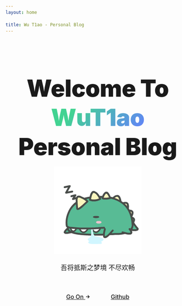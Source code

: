 ```yaml
---
layout: home

title: Wu T1ao - Personal Blog
---
```


<script setup lang="ts">
</script>

<section id="hero">
  <h1 class="tagline">
    Welcome To
    <span class="accent">WuT1ao</span>
    <br/> Personal Blog
  </h1>
  <p class="logo">
    <img src="/images/blog.gif" alt="" srcset="">
  </p>
  <p class="description">
    吾将抵斯之梦境 不尽欢畅
  </p>
  <p class="actions">
    <a class="get-started" href="/about/introduction">
      Go On
      <svg
        class="icon"
        xmlns="http://www.w3.org/2000/svg"
        width="10"
        height="10"
        viewBox="0 0 24 24"
      >
        <path
          d="M13.025 1l-2.847 2.828 6.176 6.176h-16.354v3.992h16.354l-6.176 6.176 2.847 2.828 10.975-11z"
        />
      </svg>
    </a>
    <a class="setup" href="https://github.com/webB1an" target="_blank">Github</a>
  </p>
</section>

<style>
/* :root {
  --vt-c-white: #ffffff;
  --vt-c-white-soft: #f9f9f9;
  --vt-c-white-mute: #f1f1f1;
  --vt-c-black: #1a1a1a;
  --vt-c-black-pure: #000000;
  --vt-c-black-soft: #242424;
  --vt-c-black-mute: #2f2f2f;
  --vt-c-indigo: #213547;
  --vt-c-indigo-soft: #476582;
  --vt-c-indigo-light: #aac8e4;
  --vt-c-gray: #8e8e8e;
  --vt-c-gray-light-1: #aeaeae;
  --vt-c-gray-light-2: #c7c7c7;
  --vt-c-gray-light-3: #d1d1d1;
  --vt-c-gray-light-4: #e5e5e5;
  --vt-c-gray-light-5: #f2f2f2;
  --vt-c-gray-dark-1: #636363;
  --vt-c-gray-dark-2: #484848;
  --vt-c-gray-dark-3: #3a3a3a;
  --vt-c-gray-dark-4: #282828;
  --vt-c-gray-dark-5: #202020;
  --vt-c-divider-light-1: rgba(60, 60, 60, .29);
  --vt-c-divider-light-2: rgba(60, 60, 60, .12);
  --vt-c-divider-dark-1: rgba(84, 84, 84, .65);
  --vt-c-divider-dark-2: rgba(84, 84, 84, .48);
  --vt-c-text-light-1: var(--vt-c-indigo);
  --vt-c-text-light-2: rgba(60, 60, 60, .7);
  --vt-c-text-light-3: rgba(60, 60, 60, .33);
  --vt-c-text-light-4: rgba(60, 60, 60, .18);
  --vt-c-text-light-code: var(--vt-c-indigo-soft);
  --vt-c-text-dark-1: rgba(255, 255, 255, .87);
  --vt-c-text-dark-2: rgba(235, 235, 235, .6);
  --vt-c-text-dark-3: rgba(235, 235, 235, .38);
  --vt-c-text-dark-4: rgba(235, 235, 235, .18);
  --vt-c-text-dark-code: var(--vt-c-indigo-light);
  --vt-c-green: #42b883;
  --vt-c-green-light: #42d392;
  --vt-c-green-lighter: #35eb9a;
  --vt-c-green-dark: #33a06f;
  --vt-c-green-darker: #155f3e;
  --vt-c-blue: #3b8eed;
  --vt-c-blue-light: #549ced;
  --vt-c-blue-lighter: #50a2ff;
  --vt-c-blue-dark: #3468a3;
  --vt-c-blue-darker: #255489;
  --vt-c-yellow: #ffc517;
  --vt-c-yellow-light: #ffe417;
  --vt-c-yellow-lighter: #ffff17;
  --vt-c-yellow-dark: #e0ad15;
  --vt-c-yellow-darker: #bc9112;
  --vt-c-red: #ed3c50;
  --vt-c-red-light: #f43771;
  --vt-c-red-lighter: #fd1d7c;
  --vt-c-red-dark: #cd2d3f;
  --vt-c-red-darker: #ab2131;
  --vt-c-purple: #de41e0;
  --vt-c-purple-light: #e936eb;
  --vt-c-purple-lighter: #f616f8;
  --vt-c-purple-dark: #823c83;
  --vt-c-purple-darker: #602960
}

:root {
  --vt-c-bg: var(--vt-c-white);
  --vt-c-bg-soft: var(--vt-c-white-soft);
  --vt-c-bg-mute: var(--vt-c-white-mute);
  --vt-c-divider: var(--vt-c-divider-light-1);
  --vt-c-divider-light: var(--vt-c-divider-light-2);
  --vt-c-divider-inverse: var(--vt-c-divider-dark-1);
  --vt-c-divider-inverse-light: var(--vt-c-divider-dark-2);
  --vt-c-text-1: var(--vt-c-text-light-1);
  --vt-c-text-2: var(--vt-c-text-light-2);
  --vt-c-text-3: var(--vt-c-text-light-3);
  --vt-c-text-4: var(--vt-c-text-light-4);
  --vt-c-text-code: var(--vt-c-text-light-code);
  --vt-c-text-inverse-1: var(--vt-c-text-dark-1);
  --vt-c-text-inverse-2: var(--vt-c-text-dark-2);
  --vt-c-text-inverse-3: var(--vt-c-text-dark-3);
  --vt-c-text-inverse-4: var(--vt-c-text-dark-4);
  --vt-c-brand: var(--vt-c-green);
  --vt-c-brand-light: var(--vt-c-green-light);
  --vt-c-brand-dark: var(--vt-c-green-dark);
  --vt-c-brand-highlight: var(--vt-c-brand-dark)
}

.dark {
  --vt-c-bg: var(--vt-c-black);
  --vt-c-bg-soft: var(--vt-c-black-soft);
  --vt-c-bg-mute: var(--vt-c-black-mute);
  --vt-c-divider: var(--vt-c-divider-dark-1);
  --vt-c-divider-light: var(--vt-c-divider-dark-2);
  --vt-c-divider-inverse: var(--vt-c-divider-light-1);
  --vt-c-divider-inverse-light: var(--vt-c-divider-light-2);
  --vt-c-text-1: var(--vt-c-text-dark-1);
  --vt-c-text-2: var(--vt-c-text-dark-2);
  --vt-c-text-3: var(--vt-c-text-dark-3);
  --vt-c-text-4: var(--vt-c-text-dark-4);
  --vt-c-text-code: var(--vt-c-text-dark-code);
  --vt-c-text-inverse-1: var(--vt-c-text-light-1);
  --vt-c-text-inverse-2: var(--vt-c-text-light-2);
  --vt-c-text-inverse-3: var(--vt-c-text-light-3);
  --vt-c-text-inverse-4: var(--vt-c-text-light-4);
  --vt-c-brand-highlight: var(--vt-c-brand-light)
}

:root {
  --vt-font-family-base: Inter, -apple-system, BlinkMacSystemFont, "Segoe UI", Roboto, Oxygen, Ubuntu, Cantarell, "Fira Sans", "Droid Sans", "Helvetica Neue", sans-serif;
  --vt-font-family-mono: Menlo, Monaco, Consolas, "Courier New", monospace
}

:root {
  --vt-shadow-1: 0 1px 2px rgba(0, 0, 0, .04), 0 1px 2px rgba(0, 0, 0, .06);
  --vt-shadow-2: 0 3px 12px rgba(0, 0, 0, .07), 0 1px 4px rgba(0, 0, 0, .07);
  --vt-shadow-3: 0 12px 32px rgba(0, 0, 0, .1), 0 2px 6px rgba(0, 0, 0, .08);
  --vt-shadow-4: 0 14px 44px rgba(0, 0, 0, .12), 0 3px 9px rgba(0, 0, 0, .12);
  --vt-shadow-5: 0 18px 56px rgba(0, 0, 0, .16), 0 4px 12px rgba(0, 0, 0, .16)
}

:root {
  --vt-nav-height: 55px
} */
</style>

<style scoped>

section {
  padding: 42px 32px;
}

#hero {
  padding: 96px 32px;
  text-align: center;
}

.tagline {
  font-size: 76px;
  line-height: 1.25;
  font-weight: 900;
  letter-spacing: -1.5px;
  max-width: 960px;
  margin: 0px auto;
}

.logo {
  display: flex;
  justify-content: center;
  align-items: center;
}

html:not(.dark) .accent,
.dark .tagline {
  background: -webkit-linear-gradient(315deg, #42d392 25%, #647eff);
  background-clip: text;
  -webkit-background-clip: text;
  -webkit-text-fill-color: transparent;
}

.description {
  max-width: 960px;
  line-height: 1.5;
  color: var(--vt-c-text-2);
  transition: color 0.5s;
  font-size: 22px;
  margin: 24px auto 40px;
}

.actions a {
  font-size: 16px;
  display: inline-block;
  background-color: var(--vt-c-bg-mute);
  padding: 8px 18px;
  font-weight: 500;
  border-radius: 8px;
  transition: background-color 0.5s, color 0.5s;
}

.actions .get-started {
  margin-right: 18px;
}

.actions .icon {
  display: inline;
  position: relative;
  top: -1px;
  margin-left: 2px;
  fill: currentColor;
  transition: transform 0.2s;
}

.actions .get-started:hover {
  transition-duration: 0.2s;
}

.actions .get-started:hover .icon {
  transform: translateX(2px);
}

.actions .get-started,
.actions .setup {
  color: var(--vt-c-text-code);
}

.actions .get-started:hover,
.actions .setup:hover {
  background-color: var(--vt-c-gray-light-4);
  transition-duration: 0.2s;
}

.dark .actions .get-started:hover,
.dark .actions .setup:hover {
  background-color: var(--vt-c-gray-dark-3);
}

#highlights {
  max-width: 960px;
  margin: 0px auto;
  color: var(--vt-c-text-2);
}

#highlights h2 {
  font-weight: 600;
  font-size: 20px;
  letter-spacing: -0.4px;
  color: var(--vt-c-text-1);
  transition: color 0.5s;
  margin-bottom: 0.75em;
}

#highlights p {
  font-weight: 400;
  font-size: 15px;
}

#highlights .vt-box {
  background-color: transparent;
}

#sponsors {
  max-width: 900px;
  margin: 0px auto;
}

#sponsors h2 {
  font-size: 20px;
  font-weight: 600;
  margin-bottom: 1em;
}

#sponsors .sponsor-container {
  margin-bottom: 3em;
}

@media (max-width: 960px) {
  .tagline {
    font-size: 64px;
    letter-spacing: -0.5px;
  }
  .description {
    font-size: 18px;
    margin-bottom: 48px;
  }
}

@media (max-width: 768px) {
  .tagline {
    font-size: 48px;
    letter-spacing: -0.5px;
  }
}

@media (max-width: 576px) {
  #hero {
    padding: 64px 32px;
  }
  .description {
    font-size: 16px;
    margin: 18px 0 30px;
  }
  #special-sponsor {
    flex-direction: column;
  }
  #special-sponsor img {
    height: 36px;
    margin: 8px 0;
  }
  #special-sponsor span {
    text-align: center !important;
  }
  #highlights h3 {
    margin-bottom: 0.6em;
  }
  #highlights .vt-box {
    padding: 20px 36px;
  }
  .actions a {
    margin: 0.5em 0;
  }
}

@media (max-width: 370px) {
  .tagline {
    font-size: 36px;
  }
}
</style>

